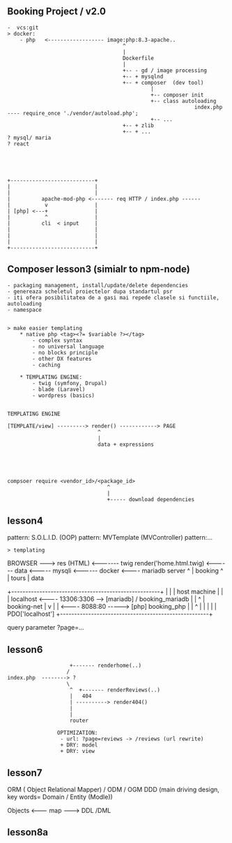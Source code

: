



## Booking Project  / v2.0

    -  vcs:git
    > docker:
        - php   <------------------ image:php:8.3-apache..
                                         ^
                                         |
                                         Dockerfile
                                         |
                                         +-- - gd / image processing      
                                         +-- + mysqlnd       
                                         +-- + composer  (dev tool)  
                                                  |
                                                  +-- composer init
                                                  +-- class autoloading
                                                                index.php ---- require_once './vendor/autoload.php';
                                                  +-- ...   
                                         +-- + zlib       
                                         +-- + ...       
    ? mysql/ maria
    ? react





    +---------------------------+
    |                           |
    |                           |
    |          apache-mod-php <------- req HTTP / index.php ------
    |           v               |
    | [php] <---+               |
    |           ^               |
    |          cli  < input     |
    |                           |
    |                           |
    |                           |
    +---------------------------+



## Composer lesson3 (simialr to npm-node)











    - packaging management, install/update/delete dependencies
    - genereaza scheletul proiectelor dupa standartul psr
    - iti ofera posibilitatea de a gasi mai repede clasele si functiile, autoloading
    - namespace


    > make easier templating
        * native php <tag><?= $variable ?></tag>
            - complex syntax
            - no universal language
            - no blocks principle
            - other DX features
            - caching

        * TEMPLATING ENGINE:
            - twig (symfony, Drupal)
            - blade (Laravel)
            - wordpress (basics)


    TEMPLATING ENGINE

    [TEMPLATE/view] ---------> render() ------------> PAGE
                                 ^
                                 |
                                 data + expressions 





    compsoer require <vendor_id>/<package_id> 
                                    ^
                                    |
                                    +----- download dependencies







## lesson4

pattern: S.O.L.I.D. (OOP)
pattern: MVTemplate (MVController)
pattern:...

    > templating
    










BROWSER ---> res (HTML) <------- twig render('home.html.twig) <------ data <----- mysqli <------ docker <---- mariadb server
                                                                                                                    ^
                                                                                                                    |
                                                                                                                booking 
                                                                                                                    ^
                                                                                                                    |
                                                                                                                tours
                                                                                                                    |
                                                                                                                data







+-----------------------------------------------------+
|                                                     |
|      host machine                                               |
|                                                     |  localhost     <---- 13306:3306 --> [mariadb] / booking_mariadb
|                                                     |                                       ^
                                                                                              |
                                                                                              booking-net
                                                                                              |
                                                                                              v
|                                         |                             <---- 8088:80 -----> [php]  booking_php
|                                                     |                                       ^
|                                                     |                                       |
|                                                     |                                     PDO['localhost']
+-----------------------------------------------------+





query parameter
?page=...







## lesson6  
                        +------- renderhome(..)
                       /
    index.php  --------> ?
                       \
                        ^  +------- renderReviews(..)
                        |   404
                        | ----------> render404()
                        |
                        |
                        router

                    OPTIMIZATION:
                     - url: ?page=reviews -> /reviews (url rewrite)
                     + DRY: model 
                     + DRY: view 







## lesson7

ORM ( Object Relational Mapper) / ODM / OGM 
DDD (main driving design, key words= Domain / Entity (Modle))



<app>                       <db>
    Objects <--- map ---> DDL /DML


## lesson8a
